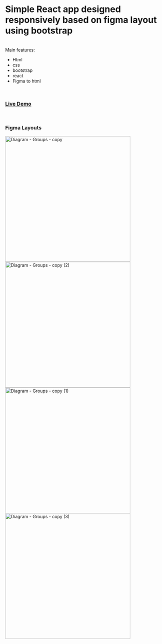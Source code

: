 # Simple React app designed responsively based on figma layout using bootstrap
<br />
Main features:
<br />
<ul>
<li>Html</li>
<li>css</li>
<li>bootstrap</li>
<li>react</li>
<li>Figma to html</li>
</ul>

<br />
<h3>
<a href="mina-sb.github.io/simple-blog/
">Live Demo</a></h3>
<br />
<h3>Figma Layouts</h3>

<img width="400" alt="Diagram - Groups - copy" src="https://user-images.githubusercontent.com/110327510/220936673-031349bf-f065-4f40-9960-59c85d56fafb.png">

<img width="400" alt="Diagram - Groups - copy (2)" src="https://user-images.githubusercontent.com/110327510/220937946-6fd87bd4-7a83-4cf8-b751-15d72ef149a2.png">

<img width="400" alt="Diagram - Groups - copy (1)" src="https://user-images.githubusercontent.com/110327510/220935912-cb8380fb-f56a-47a4-81bd-fff3fe152b78.png">
<img width="400" alt="Diagram - Groups - copy (3)" src="https://user-images.githubusercontent.com/110327510/220937965-d419faed-2711-495b-b563-f148b56cda20.png">
